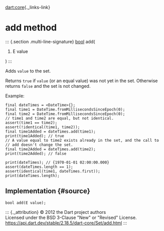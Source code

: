 [dart:core](../../dart-core/dart-core-library){._links-link}

add method
==========

::: {.section .multi-line-signature}
[bool](../bool-class) add(

1.  E value

)
:::

Adds `value` to the set.

Returns `true` if `value` (or an equal value) was not yet in the set.
Otherwise returns `false` and the set is not changed.

Example:

``` {.language-dart data-language="dart"}
final dateTimes = <DateTime>{};
final time1 = DateTime.fromMillisecondsSinceEpoch(0);
final time2 = DateTime.fromMillisecondsSinceEpoch(0);
// time1 and time2 are equal, but not identical.
assert(time1 == time2);
assert(!identical(time1, time2));
final time1Added = dateTimes.add(time1);
print(time1Added); // true
// A value equal to time2 exists already in the set, and the call to
// add doesn't change the set.
final time2Added = dateTimes.add(time2);
print(time2Added); // false

print(dateTimes); // {1970-01-01 02:00:00.000}
assert(dateTimes.length == 1);
assert(identical(time1, dateTimes.first));
print(dateTimes.length);
```

Implementation {#source}
--------------

``` {.language-dart data-language="dart"}
bool add(E value);
```

::: {._attribution}
© 2012 the Dart project authors\
Licensed under the BSD 3-Clause \"New\" or \"Revised\" License.\
<https://api.dart.dev/stable/2.18.5/dart-core/Set/add.html>
:::
